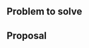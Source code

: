 ## Problem to solve

<!-- Explain the problem in your own words. -->

## Proposal

<!-- Share the proposed ch
